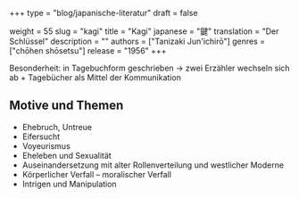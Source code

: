 +++
type = "blog/japanische-literatur"
draft = false

weight = 55
slug = "kagi"
title = "Kagi"
japanese = "鍵"
translation = "Der Schlüssel"
description = ""
authors = ["Tanizaki Jun'ichirō"]
genres = ["chōhen shōsetsu"]
release = "1956"
+++

Besonderheit: in Tagebuchform geschrieben -> zwei Erzähler wechseln sich ab + Tagebücher als Mittel der Kommunikation

## Motive und Themen

- Ehebruch, Untreue
- Eifersucht
- Voyeurismus
- Eheleben und Sexualität
- Auseinandersetzung mit alter Rollenverteilung und westlicher Moderne
- Körperlicher Verfall – moralischer Verfall
- Intrigen und Manipulation

